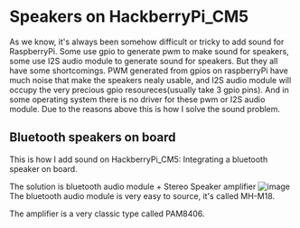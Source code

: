 # Speakers on HackberryPi_CM5

As we know, it's always been somehow difficult or tricky to add sound for RaspberryPi. Some use gpio to generate pwm to make sound for speakers, some use I2S audio module to generate sound for speakers. But they all have some shortcomings. PWM generated from gpios on raspberryPi have much noise that make the speakers nealy usable, and I2S audio module will occupy the very precious gpio resoureces(usually take 3 gpio pins). And in some operating system there is no driver for these pwm or I2S audio module. Due to the reasons above this is how I solve the sound problem.

## Bluetooth speakers on board

This is how I add sound on HackberryPi_CM5: Integrating a bluetooth speaker on board.

The solution is bluetooth audio module + Stereo Speaker amplifier
![image](https://github.com/user-attachments/assets/fa1b662a-e1b8-4add-a23a-1842e9664163)
The bluetooth audio module is very easy to source, it's called MH-M18.

The amplifier is a very classic type called PAM8406.
